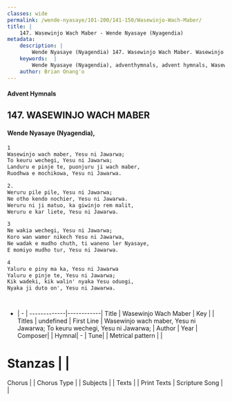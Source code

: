 ```yaml
---
classes: wide
permalink: /wende-nyasaye/101-200/141-150/Wasewinjo-Wach-Maber/
title: |
    147. Wasewinjo Wach Maber - Wende Nyasaye (Nyagendia)
metadata:
    description: |
        Wende Nyasaye (Nyagendia) 147. Wasewinjo Wach Maber. Wasewinjo wach maber, Yesu ni Jawarwa;  To keuru wechegi, Yesu ni Jawarwa; Landuru e pinje te, puonjuru ji wach maber,  Ruodhwa e mochikowa, Yesu ni Jawarwa.  2. Weruru pile pile, Yesu ni Jawarwa; Ne otho kendo nochier, Yesu ni Jawarwa. Weruru ni ji matuo, ka giwinjo rem malit, Weruru e kar liete, Yesu ni Jawarwa.  
    keywords:  |
        Wende Nyasaye (Nyagendia), adventhymnals, advent hymnals, Wasewinjo Wach Maber, Wasewinjo wach maber, Yesu ni Jawarwa;  To keuru wechegi, Yesu ni Jawarwa;. 
    author: Brian Onang'o
---
```


#### Advent Hymnals
## 147. WASEWINJO WACH MABER
####  Wende Nyasaye (Nyagendia),

```txt
1
Wasewinjo wach maber, Yesu ni Jawarwa; 
To keuru wechegi, Yesu ni Jawarwa;
Landuru e pinje te, puonjuru ji wach maber, 
Ruodhwa e mochikowa, Yesu ni Jawarwa.

2.
Weruru pile pile, Yesu ni Jawarwa;
Ne otho kendo nochier, Yesu ni Jawarwa.
Weruru ni ji matuo, ka giwinjo rem malit,
Weruru e kar liete, Yesu ni Jawarwa.

3
Ne wakia wechegi, Yesu ni Jawarwa; 
Koro wan wamor nikech Yesu ni Jawarwa, 
Ne wadak e mudho chuth, ti waneno ler Nyasaye, 
E momiyo mudho tur, Yesu ni Jawarwa.

4
Yaluru e piny ma ka, Yesu ni Jawarwa 
Yaluru e pinje te, Yesu ni Jawarwa; 
Kik wadeki, kik walin' nyaka Yesu oduogi, 
Nyaka ji duto on', Yesu ni Jawarwa.




```

- |   -  |
-------------|------------|
Title | Wasewinjo Wach Maber |
Key |  |
Titles | undefined |
First Line | Wasewinjo wach maber, Yesu ni Jawarwa;  To keuru wechegi, Yesu ni Jawarwa; |
Author | 
Year | 
Composer| |
Hymnal|  - |
Tune|  |
Metrical pattern | |
# Stanzas |  |
Chorus |  |
Chorus Type |  |
Subjects | |
Texts |  |
Print Texts | 
Scripture Song |  |
    
